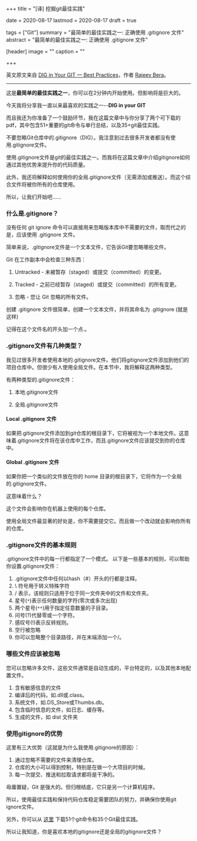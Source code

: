+++
title = "[译] 挖掘git最佳实践"

date = 2020-08-17
lastmod = 2020-08-17
draft = true

tags = ["Git"]
summary = "最简单的最佳实践之一: 正确使用  .gitignore 文件"
abstract = "最简单的最佳实践之一: 正确使用  .gitignore 文件"

[header]
image = ""
caption = ""

+++

英文原文来自 [DIG in Your GIT — Best Practices](https://dzone.com/articles/dig-in-your-git-best-practices)，作者  [Rajeev Bera](https://dzone.com/users/4394462/acompiler20.html)。

-----------------------

这是**最简单的最佳实践之一**，你可以在2分钟内开始使用。但影响将是巨大的。

今天我将分享我一直以来最喜欢的实践之一--**DIG in your GIT**

而且我还为你准备了一个鼓励环节，我在这篇文章中与你分享了两个可下载的pdf，其中包含51+重要的git命令与单行总结，以及35+git最佳实践。

不要忽略Git仓库中的.gitignore（DIG）。我注意到过去很多开发者都没有使用.gitignore文件。

使用.gitignore文件是git的最佳实践之一。而我将在这篇文章中介绍gitignore如何通过其他优势来提升你的代码质量。

此外，我还将解释如何使用你的全局.gitignore文件（无需添加或推送）。而这个综合文件将被你所有的仓库使用。 

所以，让我们开始吧......

### 什么是.gitignore？

没有任何 git ignore 命令可以直接用来忽略版本库中不需要的文件，取而代之的是，应该使用 .gitignore 文件。

简单来说，.gitignore文件是一个文本文件，它告诉Git要忽略哪些文件。

Git 在工作副本中会检查三种东西：

1. Untracked - 未被暂存（staged）或提交（committed）的变更。

2. Tracked - 之前已经暂存（staged）或提交（committed）的所有变更。

3. 忽略 - 您让 Git 忽略的所有文件。

创建 .gitignore 文件很简单，创建一个文本文件，并将其命名为 .gitignore (就是这样)

记得在这个文件名的开头加一个点.。

### .gitignore文件有几种类型？

我见过很多开发者使用本地的.gitignore文件。他们将gitignore文件添加到他们的项目仓库中。但很少有人使用全局文件。在本节中，我将解释这两种类型。

有两种类型的.gitignore文件：

1. 本地.gitignore文件

2. 全局.gitignore文件

#### Local .gitignore 文件

如果把.gitignore文件添加到git仓库的根目录下，它将被视为一个本地文件。这意味着.gitignore文件将在该仓库中工作，而且.gitignore文件应该提交到你的仓库中。 

#### Global .gitignore 文件

如果你把一个类似的文件放在你的 home 目录的根目录下，它将作为一个全局的.gitignore文件。

这意味着什么？

这个文件会影响你在机器上使用的每个仓库。

使用全局文件最显著的好处是，你不需要提交它。而且做一个改动就会影响你所有的仓库。

### .gitignore文件的基本规则

.gitignore文件中的每一行都指定了一个模式。 以下是一些基本的规则，可以帮助你设置.gitignore文件：

1. .gitignore文件中任何以hash（#）开头的行都是注释。
2. \ 符号用于转义特殊字符
3. / 表示，该规则只适用于位于同一文件夹中的文件和文件夹。
4. 星号(`*`)表示任何数量的字符(零次或多次出现)
5. 两个星号(`**`)用于指定任意数量的子目录。
6. 问号(?)代替零或一个字符。
7. 感叹号(!)表示反转规则。
8. 空行被忽略
9. 你可以忽略整个目录路径，并在末端添加一个/。

### 哪些文件应该被忽略

您可以忽略许多文件，这些文件通常是自动生成的，平台特定的，以及其他本地配置文件。

1. 含有敏感信息的文件 
2. 编译后的代码，如.dll或.class。
3. 系统文件，如.DS_Store或Thumbs.db。
4. 包含临时信息的文件，如日志、缓存等。
5. 生成的文件，如 dist 文件夹

### 使用gitignore的优势

这里有三大优势（这就是为什么我使用.gitignore的原因）：

1. 通过忽略不需要的文件来清理仓库。
2. 仓库的大小可以得到控制，特别是在做一个大项目的时候。
3. 每一次提交、推送和拉取请求都将是干净的。

毋庸置疑，Git 是强大的。但归根结底，它只是另一个计算机程序。

所以，使用最佳实践和保持代码仓库稳定需要团队的努力，并确保你使用git ignore文件。

另外，你可以从 [这里](https://acompiler.com/git-commands/) 下载51个git命令和35个Git最佳实践。

所以让我知道，你是喜欢本地的gitignore还是全局的gitignore文件？




